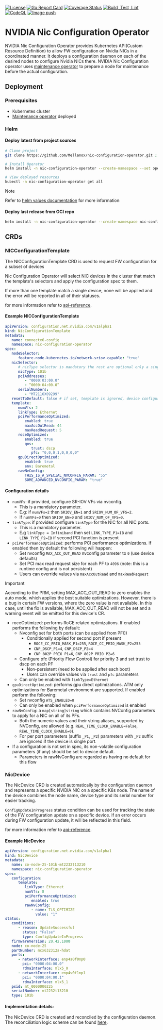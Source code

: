 [![License](https://img.shields.io/badge/License-Apache%202.0-blue.svg)](http://www.apache.org/licenses/LICENSE-2.0)
[![Go Report Card](https://goreportcard.com/badge/github.com/Mellanox/nic-configuration-operator)](https://goreportcard.com/report/github.com/Mellanox/nic-configuration-operator)
[![Coverage Status](https://coveralls.io/repos/github/Mellanox/nic-configuration-operator/badge.svg)](https://coveralls.io/github/Mellanox/nic-configuration-operator)
[![Build, Test, Lint](https://github.com/Mellanox/nic-configuration-operator/actions/workflows/build-test-lint.yml/badge.svg?event=push)](https://github.com/Mellanox/nic-configuration-operator/actions/workflows/build-test-lint.yml)
[![CodeQL](https://github.com/Mellanox/nic-configuration-operator/actions/workflows/codeql.yml/badge.svg)](https://github.com/Mellanox/nic-configuration-operator/actions/workflows/codeql.yml)
[![Image push](https://github.com/Mellanox/nic-configuration-operator/actions/workflows/image-push-main.yml/badge.svg?event=push)](https://github.com/Mellanox/nic-configuration-operator/actions/workflows/image-push-main.yml)

# NVIDIA Nic Configuration Operator

NVIDIA Nic Configuration Operator provides Kubernetes API(Custom Resource Definition) to allow FW configuration on Nvidia NICs
in a coordinated manner. It deploys a configuration daemon on each of the desired nodes to configure Nvidia NICs there. 
NVIDIA Nic Configuration operator uses [maintenance operator](https://github.com/Mellanox/maintenance-operator) to prepare a node for maintenance before the actual configuration.

## Deployment

### Prerequisites

* Kubernetes cluster
* [Maintenance operator](https://github.com/Mellanox/maintenance-operator) deployed

### Helm

#### Deploy latest from project sources

```bash
# Clone project
git clone https://github.com/Mellanox/nic-configuration-operator.git ; cd nic-configuration-operator

# Install Operator
helm install -n nic-configuration-operator --create-namespace --set operator.image.tag=latest nic-configuration ./deployment/nic-configuration-operator-chart

# View deployed resources
kubectl -n nic-configuration-operator get all
```

> [!NOTE]
> Refer to [helm values documentation](deployment/nic-configuration-operator-chart/README.md) for more information

#### Deploy last release from OCI repo

```bash
helm install -n nic-configuration-operator --create-namespace nic-configuration-operator oci://ghcr.io/mellanox/nic-configuration-operator-chart
```

## CRDs

### NICConfigurationTemplate

The NICConfigurationTemplate CRD is used to request FW configuration for a subset of devices

Nic Configuration Operator will select NIC devices in the cluster that match the template's selectors and apply the configuration spec to them.

If more than one template match a single device, none will be applied and the error will be reported in all of their statuses.

for more information refer to [api-reference](docs/api-reference.md).

#### Example NICConfigurationTemplate

```yaml
apiVersion: configuration.net.nvidia.com/v1alpha1
kind: NicConfigurationTemplate
metadata:
   name: connectx6-config
   namespace: nic-configuration-operator
spec:
   nodeSelector:
      feature.node.kubernetes.io/network-sriov.capable: "true"
   nicSelector:
      # nicType selector is mandatory the rest are optional only a single type can be specified.
      nicType: 101b
      pciAddresses:
         - "0000:03:00.0"
         - “0000:04:00.0”
      serialNumbers:
         - "MT2116X09299"
   resetToDefault: false # if set, template is ignored, device configuration should reset
   template:
      numVfs: 2
      linkType: Ethernet
      pciPerformanceOptimized:
         enabled: true
         maxAccOutRead: 44
         maxReadRequest: 5
      roceOptimized:
         enabled: true
         qos:
            trust: dscp
            pfc: "0,0,0,1,0,0,0,0"
      gpuDirectOptimized:
         enabled: true
         env: Baremetal
      rawNvConfig:
         THIS_IS_A_SPECIAL_NVCONFIG_PARAM: "55"
         SOME_ADVANCED_NVCONFIG_PARAM: "true"
```

#### Configuration details

* `numVFs`: if provided, configure SR-IOV VFs via nvconfig.
  * This is a mandatory parameter.
  * E.g: if `numVFs=2` then `SRIOV_EN=1` and `SRIOV_NUM_OF_VFS=2`.
  * If `numVFs=0` then `SRIOV_EN=0` and `SRIOV_NUM_OF_VFS=0`.
* `linkType`: if provided configure `linkType` for the NIC for all NIC ports.
  * This is a mandatory parameter.
  * E.g `linkType = Infiniband` then set `LINK_TYPE_P1=IB` and `LINK_TYPE_P2=IB` if second PCI function is present
* `pciPerformanceOptimized`: performs PCI performance optimizations. If enabled then by default the following will happen:
  * Set nvconfig `MAX_ACC_OUT_READ` nvconfig parameter to `0` (use device defaults)
  * Set PCI max read request size for each PF to `4096` (note: this is a runtime config and is not persistent)
  * Users can override values via `maxAccOutRead` and `maxReadRequest`
> [!IMPORTANT]
> According to the PRM, setting MAX_ACC_OUT_READ to zero enables the auto mode, 
> which applies the best suitable optimizations. 
> However, there is a bug in certain FW versions, where the zero value is not available. 
> In this case, until the fix is available, MAX_ACC_OUT_READ will not be set and a warning event will be emitted for this device's CR.
* roceOptimized: performs RoCE related optimizations. If enabled performs the following by default:
  * Nvconfig set for both ports (can be applied from PF0)
    * Conditionally applied for second port if present
      * `ROCE_CC_PRIO_MASK_P1=255`, `ROCE_CC_PRIO_MASK_P2=255`
      * `CNP_DSCP_P1=4`, `CNP_DSCP_P2=4`
      * `CNP_802P_PRIO_P1=6`, `CNP_802P_PRIO_P2=6`
  * Configure pfc (Priority Flow Control) for priority 3 and set trust to dscp on each PF
    * Non-persistent (need to be applied after each boot)
    * Users can override values via `trust` and `pfc` parameters
  * Can only be enabled with `linkType=Ethernet`
* `gpuDirectOptimized`: performs gpu direct optimizations. ATM only optimizations for Baremetal environment are supported. If enabled perform the following:
  * Set nvconfig `ATS_ENABLED=0`
  * Can only be enabled when `pciPerformanceOptimized` is enabled
* `rawNvConfig`: a `map[string]string` which contains NVConfig parameters to apply for a NIC on all of its PFs.
  * Both the numeric values and their string aliases, supported by NVConfig, are allowed (e.g. `REAL_TIME_CLOCK_ENABLE=False`, `REAL_TIME_CLOCK_ENABLE=0`).
  * For per port parameters (suffix `_P1`, `_P2`) parameters with `_P2` suffix are ignored if the device is single port.
* If a configuration is not set in spec, its non-volatile configuration parameters (if any) should be set to device default.
  * Parameters in rawNvConfig are regarded as having no default for this flow


### NicDevice

The NicDevice CRD is created automatically by the configuration daemon and represents a specific NVIDIA NIC on a specific K8s node.
The name of the device combines the node name, device type and its serial number for easier tracking.

`ConfigUpdateInProgress` status condition can be used for tracking the state of the FW configuration update on a specific device. If an error occurs during FW configuration update, it will be reflected in this field.

for more information refer to [api-reference](docs/api-reference.md).

#### Example NicDevice

```yaml
apiVersion: configuration.net.nvidia.com/v1alpha1
kind: NicDevice
metadata:
   name: co-node-25-101b-mt2232t13210
   namespace: nic-configuration-operator
spec:
   configuration:
      template:
         linkType: Ethernet
         numVfs: 8
         pciPerformanceOptimized:
            enabled: true
         rawNvConfig:
            - name: TLS_OPTIMIZE
              value: "1"
status:
   conditions:
      - reason: UpdateSuccessful
        status: "False"
        type: ConfigUpdateInProgress
   firmwareVersion: 20.42.1000
   node: co-node-25
   partNumber: mcx632312a-hdat
   ports:
      - networkInterface: enp4s0f0np0
        pci: "0000:04:00.0"
        rdmaInterface: mlx5_0
      - networkInterface: enp4s0f1np1
        pci: "0000:04:00.1"
        rdmaInterface: mlx5_1
   psid: mt_0000000225
   serialNumber: mt2232t13210
   type: 101b
```

#### Implementation details:

The NicDevice CRD is created and reconciled by the configuration daemon. The reconciliation logic scheme can be found [here](docs/nic-configuration-reconcile-diagram.png).

